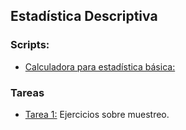 ## Estadística Descriptiva

### Scripts:

<ul>
  <li><a href="https://github.com/eduuest/Backup-DA/blob/main/Nivel1/Estadistica/Scripts/calculadora_estadistica_basica.R">Calculadora para estadística básica:</a></li>
</ul>


### Tareas
<ul>
  <li><a href="https://github.com/eduuest/Backup-DA/blob/main/Nivel1/Estadistica/Tareas/Tarea1.pdf">Tarea 1:</a> Ejercicios sobre muestreo.</li>
</ul>

